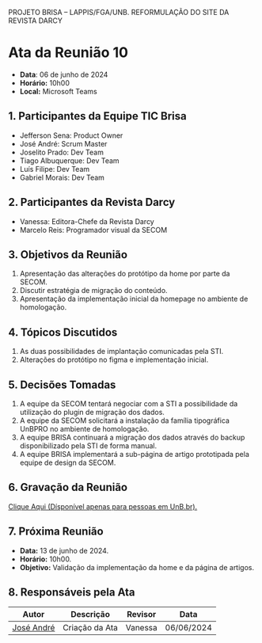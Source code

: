 PROJETO BRISA – LAPPIS/FGA/UNB. 
REFORMULAÇÃO DO SITE DA REVISTA DARCY

# Ata da Reunião 10
- **Data**: 06 de junho de 2024
- **Horário:** 10h00
- **Local:** Microsoft Teams

## 1. Participantes da Equipe TIC Brisa

- Jefferson Sena: Product Owner
- José André: Scrum Master
- Joselito Prado: Dev Team
- Tiago Albuquerque: Dev Team
- Luís Filipe: Dev Team
- Gabriel Morais: Dev Team

## 2. Participantes da Revista Darcy

- Vanessa: Editora-Chefe da Revista Darcy
- Marcelo Reis: Programador visual da SECOM

## 3. Objetivos da Reunião

1. Apresentação das alterações do protótipo da home por parte da SECOM.
2. Discutir estratégia de migração do conteúdo.
3. Apresentação da implementação inicial da homepage no ambiente de homologação.

## 4. Tópicos Discutidos

1. As duas possibilidades de implantação comunicadas pela STI.
2. Alterações do protótipo no figma e implementação inicial.

## 5. Decisões Tomadas

1. A equipe da SECOM tentará negociar com a STI a possibilidade da utilização do plugin de migração dos dados.
1. A equipe da SECOM solicitará a instalação da família tipográfica UnBPRO no ambiente de homologação.
3. A equipe BRISA continuará a migração dos dados através do backup disponibilizado pela STI de forma manual.
4. A equipe BRISA implementará a sub-página de artigo prototipada pela equipe de design da SECOM.

## 6. Gravação da Reunião
[Clique Aqui (Dísponível apenas para pessoas em UnB.br).](https://unbbr.sharepoint.com/:v:/s/BRISA-RevistaDarcy/EfWSuIr3AL5JgLFg_t94_p4BZI3zYenR2D6j0ibLwwdvLg?e=IknW5t&nav=eyJyZWZlcnJhbEluZm8iOnsicmVmZXJyYWxBcHAiOiJTdHJlYW1XZWJBcHAiLCJyZWZlcnJhbFZpZXciOiJTaGFyZURpYWxvZy1MaW5rIiwicmVmZXJyYWxBcHBQbGF0Zm9ybSI6IldlYiIsInJlZmVycmFsTW9kZSI6InZpZXcifX0%3D)

## 7. Próxima Reunião

- **Data:** 13 de junho de 2024.
- **Horário:** 10h00.
- **Objetivo:** Validação da implementação da home e da página de artigos.

## 8. Responsáveis pela Ata
| Autor | Descrição | Revisor | Data |
| ----- | --------- | ---- | ----- |
| [José André ](https://github.com/joseandre25) | Criação da Ata | Vanessa | 06/06/2024 |